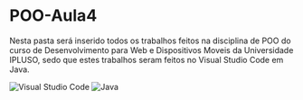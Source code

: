 # POO-Aula4
Nesta pasta será inserido todos os trabalhos feitos na disciplina de POO do
curso de Desenvolvimento para Web e Dispositivos Moveis da Universidade IPLUSO, sedo que estes trabalhos seram feitos
no Visual Studio Code em Java.



![Visual Studio Code](https://img.shields.io/badge/Visual%20Studio%20Code-0078d7.svg?style=for-the-badge&logo=visual-studio-code&logoColor=white) ![Java](https://img.shields.io/badge/java-%23ED8B00.svg?style=for-the-badge&logo=openjdk&logoColor=white)
